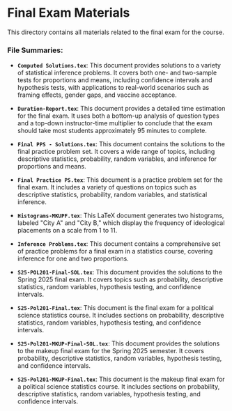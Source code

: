 # Final Exam Materials

This directory contains all materials related to the final exam for the course.

### File Summaries:

*   **`Computed Solutions.tex`**: This document provides solutions to a variety of statistical inference problems. It covers both one- and two-sample tests for proportions and means, including confidence intervals and hypothesis tests, with applications to real-world scenarios such as framing effects, gender gaps, and vaccine acceptance.

*   **`Duration-Report.tex`**: This document provides a detailed time estimation for the final exam. It uses both a bottom-up analysis of question types and a top-down instructor-time multiplier to conclude that the exam should take most students approximately 95 minutes to complete.

*   **`Final PPS - Solutions.tex`**: This document contains the solutions to the final practice problem set. It covers a wide range of topics, including descriptive statistics, probability, random variables, and inference for proportions and means.

*   **`Final Practice PS.tex`**: This document is a practice problem set for the final exam. It includes a variety of questions on topics such as descriptive statistics, probability, random variables, and statistical inference.

*   **`Histograms-MKUPF.tex`**: This LaTeX document generates two histograms, labeled "City A" and "City B," which display the frequency of ideological placements on a scale from 1 to 11.

*   **`Inference Problems.tex`**: This document contains a comprehensive set of practice problems for a final exam in a statistics course, covering inference for one and two proportions.

*   **`S25-POL201-Final-SOL.tex`**: This document provides the solutions to the Spring 2025 final exam. It covers topics such as probability, descriptive statistics, random variables, hypothesis testing, and confidence intervals.

*   **`S25-Pol201-Final.tex`**: This document is the final exam for a political science statistics course. It includes sections on probability, descriptive statistics, random variables, hypothesis testing, and confidence intervals.

*   **`S25-Pol201-MKUP-Final-SOL.tex`**: This document provides the solutions to the makeup final exam for the Spring 2025 semester. It covers probability, descriptive statistics, random variables, hypothesis testing, and confidence intervals.

*   **`S25-Pol201-MKUP-Final.tex`**: This document is the makeup final exam for a political science statistics course. It includes sections on probability, descriptive statistics, random variables, hypothesis testing, and confidence intervals.

